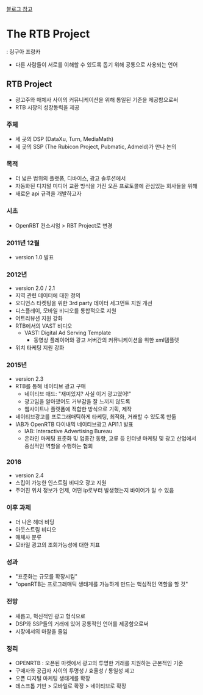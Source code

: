 [블로그 참고](https://blog.naver.com/applift/220816263700)

# The RTB Project
: 링구아 프랑카
- 다른 사람들이 서로를 이해할 수 있도록 돕기 위해 공통으로 사용되는 언어

## RTB Project
  * 광고주와 매체사 사이의 커뮤니케이션을 위해 통일된 기준을 제공함으로써
  * RTB 시장의 성장동력을 제공


### 주체
  * 세 곳의 DSP (DataXu, Turn, MediaMath)
  * 세 곳의 SSP (The Rubicon Project, Pubmatic, Admeld)가 만나 논의
  
### 목적
  * 더 넓은 범위의 플랫폼, 디바이스, 광고 솔루션에서
  * 자동화된 디지털 미디어 교환 방식을 가진 오픈 프로토콜에 관심있는 회사들을 위해
  * 새로운 api 규격을 개발하고자
  
### 시초
  * OpenRBT 컨소시엄 > RBT Project로 변경
  
### 2011년 12월
  * version 1.0 발표
  
### 2012년
  * version 2.0 / 2.1
  * 지역 관련 데이터에 대한 정의
  * 오디언스 타켓팅을 위한 3rd party  데이터 세그먼트 지원 개선
  * 디스플레이, 모바일 비디오를 통합적으로 지원
  * 어트리뷰션 지원 강화
  * RTB에서의 VAST 비디오
    * VAST: Digital Ad Serving Template
      * 동영상 플레이어와 광고 서버간의 커뮤니케이션을 위한 xml템플렛
  * 위치 타케팅 지원 강화
  
### 2015년
  * version 2.3
  * RTB를 통해 네이티브 광고 구매
    * 네이티브 애드: "재미있지? 사실 이거 광고였어!"
    * 광고임을 알아챘어도 거부감을 잘 느끼지 않도록
    * 웹사이트나 플랫폼에 적합한 방식으로 기획, 제작
  * 네이티브광고를 프로그래매틱하게 타케팅, 최적화, 거래할 수 있도록 만듦
  * IAB가 OpenRTB 다이내믹 네이티브광고 API1.1 발표
    * IAB: Interactive Advertising Bureau
    * 온라인 마케팅 표준화 및 업종간 동향, 교류 등 인터넷 마케팅 및 광고 산업에서 중심적인 역할을 수행하는 협회

### 2016
  * version 2.4
  * 스킵이 가능한 인스트림 비디오 광고 지원
  * 주어진 위치 정보가 언제, 어떤 ip로부터 발생했는지 바이어가 알 수 있음
  
### 이후 과제
  * 더 나은 헤더 비딩
  * 아웃스트림 비디오
  * 매체사 분류
  * 모바일 광고의 조회가능성에 대한 지표
  
### 성과
  * "표준화는 규모를 확장시킴"
  * "openRTB는 프로그래매틱 생태계를 가능하게 만드는 핵심적인 역할을 할 것"
  
### 전망
  * 새롭고, 혁신적인 광고 형식으로
  * DSP와 SSP들의 거래에 있어 공통적인 언어를 제공함으로써
  * 시장에서의 마찰을 줄임

### 정리
  * OPENRTB : 오픈된 마켓에서 광고의 투명한 거래를 지원하는 근본적인 기준
  * 구매자와 공급자 사이의 투명성 / 효율성 / 통일성 제고
  * 오픈 디지털 마케팅 생태계를 확장
  * 데스크톱 기반 > 모바일로 확장 > 네이티브로 확장

